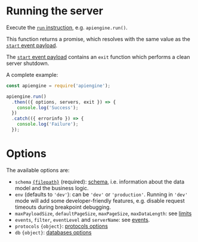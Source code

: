 # Running the server

Execute the [`run` instruction](usage.md), e.g. `apiengine.run()`.

This function returns a promise, which resolves with the same value as the
[`start` event payload](events.md#start-information).

The [`start` event payload](events.md#start-information) contains an `exit`
function which performs a clean server shutdown.

A complete example:

<!-- eslint-disable no-unused-vars, no-undef, strict, no-console,
no-restricted-globals, unicorn/catch-error-name, promise/always-return,
promise/prefer-await-to-then -->
```javascript
const apiengine = require('apiengine');

apiengine.run()
  .then(({ options, servers, exit }) => {
    console.log('Success');
  })
  .catch(({ errorinfo }) => {
    console.log('Failure');
  });
```

# Options

The available options are:
  - `schema` [`{filepath}`](configuration.md#filepaths-options) (required):
    [schema](schema.md), i.e. information about the data model and
    the business logic.
  - `env` (defaults to `'dev'`): can be `'dev'` or `'production'`.
    Running in `'dev'` mode will add some developer-friendly features, e.g.
    disable request timeouts during breakpoint debugging.
  - `maxPayloadSize`, `defaultPageSize`, `maxPageSize`, `maxDataLength`:
    see [limits](limits.md#options)
  - `events`, `filter`, `eventLevel` and `serverName`: see [events](events.md).
  - `protocols` `{object}`: [protocols options](protocols.md)
  - `db` `{object}`: [databases options](databases.md)
